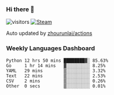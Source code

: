 ### Hi there 👋

![visitors](https://visitor-badge.glitch.me/badge?page_id=zhourunlai)
[![Steam](https://img.shields.io/badge/dynamic/json?label=Steam&query=%24.data.totalSubs&url=https%3A%2F%2Fapi.spencerwoo.com%2Fsubstats%2F%3Fsource%3DsteamGames%26queryKey%3D76561198285156854&suffix=%20Games&logo=steam&labelColor=134375&color=0b1a37&longCache=true)](http://steamcommunity.com/profiles/76561198285156854)

Auto updated by <a href="https://github.com/zhourunlai/zhourunlai/actions" target="_blank">zhourunlai/actions</a>

### Weekly Languages Dashboard

<!--PART:wakatime-->
```text
Python 12 hrs 50 mins ████████▓░ 85.63%
Go     1 hr 14 mins   ▓░░░░░░░░░ 8.25%
YAML   29 mins        ▒░░░░░░░░░ 3.32%
Text   22 mins        ▒░░░░░░░░░ 2.53%
CSV    2 mins         ▒░░░░░░░░░ 0.26%
Other  0 secs         ▒░░░░░░░░░ 0.01%
```
<!--PART:wakatime-->
